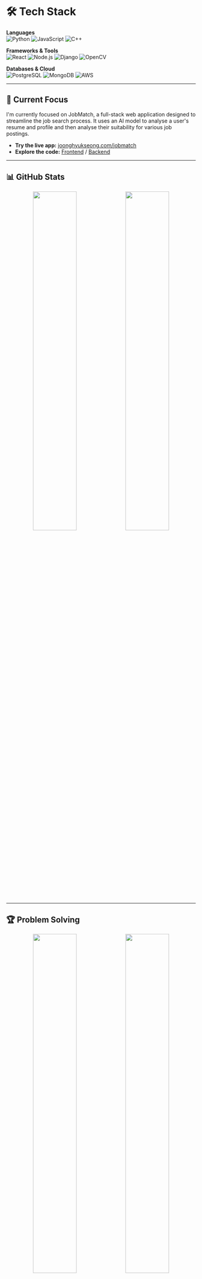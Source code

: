 # 🛠️ **Tech Stack**

**Languages**  
![Python](https://img.shields.io/badge/Python-3776AB?style=flat-square&logo=python&logoColor=white)
![JavaScript](https://img.shields.io/badge/JavaScript-F7DF1E?style=flat-square&logo=javascript&logoColor=black)
![C++](https://img.shields.io/badge/C++-00599C?style=flat-square&logo=c%2B%2B&logoColor=white)

**Frameworks & Tools**  
![React](https://img.shields.io/badge/React-20232A?style=flat-square&logo=react&logoColor=61DAFB)
![Node.js](https://img.shields.io/badge/Node.js-43853D?style=flat-square&logo=node.js&logoColor=white)
![Django](https://img.shields.io/badge/Django-092E20?style=flat-square&logo=django&logoColor=white)
![OpenCV](https://img.shields.io/badge/OpenCV-27338e?style=flat-square&logo=OpenCV&logoColor=white)

**Databases & Cloud**  
![PostgreSQL](https://img.shields.io/badge/PostgreSQL-316192?style=flat-square&logo=postgresql&logoColor=white)
![MongoDB](https://img.shields.io/badge/MongoDB-4EA94B?style=flat-square&logo=mongodb&logoColor=white)
![AWS](https://img.shields.io/badge/AWS-232F3E?style=flat-square&logo=amazon-aws&logoColor=white)

---

## 🚀 Current Focus

I'm currently focused on JobMatch, a full-stack web application designed to streamline the job search process. It uses an AI model to analyse a user's resume and profile and then analyse their suitability for various job postings.

- **Try the live app:** [joonghyukseong.com/jobmatch](https://joonghyukseong.com/jobmatch)
- **Explore the code:** [Frontend](https://github.com/sjh001111/jobmatch-frontend) / [Backend](https://github.com/sjh001111/jobmatch-backend)

---

## 📊 **GitHub Stats**
<div align="center">
<img src="https://github-readme-stats.vercel.app/api?username=sjh001111&show_icons=true&theme=dark&count_private=true&hide_border=true" width="48%">
<img src="https://github-readme-stats.vercel.app/api/top-langs/?username=sjh001111&layout=compact&theme=dark&hide_border=true" width="48%">
</div>

---

## 🏆 **Problem Solving**
<div align="center">
<img src="http://mazassumnida.wtf/api/v2/generate_badge?boj=sjh001111" width="48%">
<img src="https://leetcode.card.workers.dev/sjh001111?theme=dark&font=baloo&extension=null" width="48%">
</div>

---

## 📫 **Contact**

[![Portfolio](https://img.shields.io/badge/Portfolio-FF5722?style=flat-square&logo=web&logoColor=white)](https://joonghyukseong.com)
[![Email](https://img.shields.io/badge/Email-D14836?style=flat-square&logo=gmail&logoColor=white)](mailto:sjh001111@gmail.com)
[![LinkedIn](https://img.shields.io/badge/LinkedIn-0077B5?style=flat-square&logo=linkedin&logoColor=white)](https://linkedin.com/in/sjh001111)
[![GitHub](https://img.shields.io/badge/GitHub-100000?style=flat-square&logo=github&logoColor=white)](https://github.com/sjh001111)

---

<div align="center">

**💼 Available for software engineering opportunities**

![Profile Views](https://komarev.com/ghpvc/?username=sjh001111&style=flat-square&color=brightgreen)

</div>
